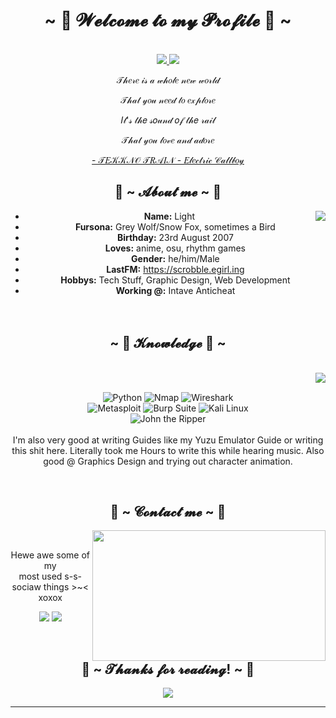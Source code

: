 <body>
  <center>
<h1 align="center">~ 💖 𝓦𝓮𝓵𝓬𝓸𝓶𝓮 𝓽𝓸 𝓶𝔂 𝓟𝓻𝓸𝓯𝓲𝓵𝓮 💖 ~</h1>
<br>
<div align="center">
<!-- <a href="https://discord.com/users/1240146115962077246" > -->
  <a href="https://light2711.netlify.app/" >
   <img src="https://lanyard.kyrie25.dev/api/1240146115962077246?imgStyle=circle&animatedDecoration=true&hideProfile=false&showDisplayName=true&showBanner=animated&bannerFilter=blur(2px)%20brightness(0.8)&waveColor=transparent&gradient=7E37F9-B48EF7-E568C4&waveSpotifyColor=transparent&borderRadius=20px&hideStatus=true&hideBadges="
  </a>
    
   <img src="https://lanyard.kyrie25.dev/api/202740603790819328?imgStyle=circle&animatedDecoration=true&hideProfile=false&showDisplayName=true&showBanner=animated&bannerFilter=blur(2px)%20brightness(0.8)&waveColor=transparent&gradient=7E37F9-B48EF7-E568C4&waveSpotifyColor=transparent&borderRadius=20px&hideStatus=true" />
  </a>
    <br>
  <p>𝒯𝒽𝑒𝓇𝑒 𝒾𝓈 𝒶 𝓌𝒽𝑜𝓁𝑒 𝓃𝑒𝓌 𝓌𝑜𝓇𝓁𝒹</p>
  <p>𝒯𝒽𝒶𝓉 𝓎𝑜𝓊 𝓃𝑒𝑒𝒹 𝓉𝑜 𝑒𝓍𝓅𝓁𝑜𝓇𝑒</p>
  <p>𝐼𝓉'𝓈 𝓉𝒽𝑒 𝓈𝑜𝓊𝓃𝒹 𝑜𝒻 𝓉𝒽𝑒 𝓇𝒶𝒾𝓁</p>
  <p>𝒯𝒽𝒶𝓉 𝓎𝑜𝓊 𝓁𝑜𝓋𝑒 𝒶𝓃𝒹 𝒶𝒹𝑜𝓇𝑒</p>
  <p><a href="https://www.youtube.com/watch?v=CFlhlZbeKgE">- 𝒯𝐸𝒦𝒦𝒩𝒪 𝒯𝑅𝒜𝐼𝒩 - 𝐸𝓁𝑒𝒸𝓉𝓇𝒾𝒸 𝒞𝒶𝓁𝓁𝒷𝑜𝓎</a></p>
</div>

<div align="center">
  <!-- <img src="https://i.imgur.com/jx17oHT.gif"> -->
</div>

## 🦊 ~ 𝓐𝓫𝓸𝓾𝓽 𝓶𝓮 ~ 🦊

<div align="center">
  <img src="https://64.media.tumblr.com/e1f1c97123ae217eb731500e502e0083/tumblr_n9dxcikmIU1qc9zfzo7_r1_250.gif" align="right">
</div>

- <b>Name:</b> Light
- <b>Fursona:</b> Grey Wolf/Snow Fox, sometimes a Bird
- <b>Birthday:</b> 23rd August 2007
- <b>Loves:</b> anime, osu, rhythm games
- <b>Gender:</b> he/him/Male
- <b>LastFM:</b> https://scrobble.egirl.ing
- <b>Hobbys:</b> Tech Stuff, Graphic Design, Web Development
- <b>Working @:</b> Intave Anticheat
<br><br><br>

## ~ 📇 𝓚𝓷𝓸𝔀𝓵𝓮𝓭𝓰𝓮 📇 ~

<br>

<div align="center">
  <img src="https://i.pinimg.com/originals/8d/4b/77/8d4b77c44b7a68c0fd609411e2c0ec3c.gif" align="right">
</div>

<div>
  <br>
  <p align="center">
    <img src="https://img.shields.io/badge/-Python-3776AB?logo=python" alt="Python"> 
    <img src="https://img.shields.io/badge/-Nmap-4682B4" alt="Nmap"> 
    <img src="https://img.shields.io/badge/-Wireshark-1679A7" alt="Wireshark"><br>
    <img src="https://img.shields.io/badge/-Metasploit-FF0000" alt="Metasploit"> 
    <img src="https://img.shields.io/badge/-Burp_Suite-FF5733" alt="Burp Suite"> 
    <img src="https://img.shields.io/badge/-Kali_Linux-557C94" alt="Kali Linux"><br>
    <img src="https://img.shields.io/badge/-John_the_Ripper-FF4500" alt="John the Ripper">
    <br><br>
    I'm also very good at writing Guides like my Yuzu Emulator Guide or writing this shit here. Literally took me Hours to write this while hearing music. Also good @ Graphics Design and trying out character animation.
  </p>
</div>

<br>

## 📝 ~ 𝓒𝓸𝓷𝓽𝓪𝓬𝓽 𝓶𝓮 ~ 📝

<div align="center">
  <img src="https://i.imgur.com/KXx0cCx.gif" align="right" width="373.5px" height="208.5px">
</div>

<br>

<p align="center">Hewe awe some of my <br>most used s-s-sociaw things >~< xoxox</p>
<p align="center">
  <a href="https://twitter.com/yourtwitter" target="_blank"><img src="https://img.shields.io/badge/PwoolPwatyAkwali%20-%231DA1F2.svg?&style=for-the-badge&logo=Twitter&logoColor=white"/></a> 
  <a href="https://discord.me/cozythighs" target="_blank"><img src="https://img.shields.io/badge/CowzyThwighs%20-%237289DA.svg?&style=for-the-badge&logo=discord&logoColor=white"/></a>
</p>

<br>

## 💖 ~ 𝓣𝓱𝓪𝓷𝓴𝓼 𝓯𝓸𝓻 𝓻𝓮𝓪𝓭𝓲𝓷𝓰! ~ 💖

<div align="center">
  <img src="https://i.imgur.com/tzYKRfd.gif">
</div>
<hr>
